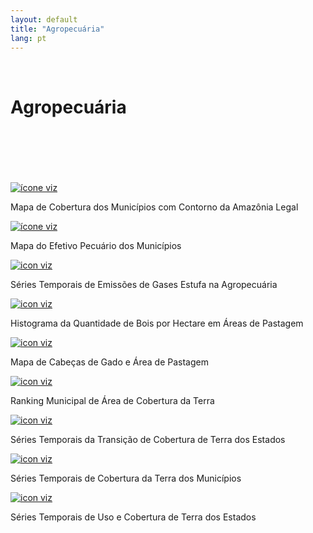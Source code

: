 ```yaml
---
layout: default
title: "Agropecuária"
lang: pt
---
```


<link rel="stylesheet" href="style.css">

<br>

<h1 class="title-about">Agropecuária</h1>

<br>
<br>
<br>
<br>
<br>

<div class="imagens-container">
   <div class="icone-bloco">
    <a href="{{ site.baseurl }}/pt/viz/mapa-de-cobertura-dos-municipios" target="_blank" rel="noopener noreferrer">
      <img src="{{ site.baseurl }}/assets/img/icons_viz/icon_mapa_cobertura_mun.png" alt="ícone viz">
    </a><br>
    <p>Mapa de Cobertura dos Municípios com Contorno da Amazônia Legal</p>
   </div>

   <div class="icone-bloco">
    <a href="{{ site.baseurl }}/pt/viz/mapa-do-efetivo-pecuario-dos-municipios" target="_blank" rel="noopener noreferrer">
      <img src="{{ site.baseurl }}/assets/img/icons_viz/icon_map_rebanho.png" alt="ícone viz">
    </a><br>
    <p>Mapa do Efetivo Pecuário dos Municípios</p>
   </div>
   
   <div class="icone-bloco">
    <a href="{{ site.baseurl }}/pt/viz/series-temporais-de-emissoes-de-gases-estufa-na-agropecuaria" target="_blank" rel="noopener noreferrer">
      <img src="{{ site.baseurl }}/assets/img/icons_viz/icon_ts_gases_estufa.png" alt="icon viz">
    </a><br>
    <p>Séries Temporais de Emissões de Gases Estufa na Agropecuária</p>
   </div>

   <div class="icone-bloco">
    <a href="{{ site.baseurl }}/pt/viz/histograma-da-quantidade-de-bois-por-hectare-em-areas-de-pastagem" target="_blank" rel="noopener noreferrer">
      <img src="{{ site.baseurl }}/assets/img/icons_viz/icon_hist_bois_por_hectare.jpg" alt="icon viz">
    </a><br>
    <p>Histograma da Quantidade de Bois por Hectare em Áreas de Pastagem</p>
   </div>

   <div class="icone-bloco">
    <a href="{{ site.baseurl }}/pt/viz/mapa-gado-pastagem" target="_blank" rel="noopener noreferrer">
      <img src="{{ site.baseurl }}/assets/img/icons_viz/icon_mapa-gado-pastagem.png" alt="icon viz">
    </a><br>
    <p>Mapa de Cabeças de Gado e Área de Pastagem</p>
   </div>

   <div class="icone-bloco">
    <a href="{{ site.baseurl }}/pt/viz/ranking-cobertura-terra" target="_blank" rel="noopener noreferrer">
      <img src="{{ site.baseurl }}/assets/img/icons_viz/icon_ranking-cobertura-terra.png" alt="icon viz">
    </a><br>
    <p>Ranking Municipal de Área de Cobertura da Terra</p>
   </div>

   <div class="icone-bloco">
    <a href="{{ site.baseurl }}/pt/viz/series-temporais-da-transicao-de-cobertura-de-terra-dos-estados" target="_blank" rel="noopener noreferrer">
      <img src="{{ site.baseurl }}/assets/img/icons_viz/icon_ts_mudanca_de_cobertura_dos_estados.png" alt="icon viz">
    </a><br>
    <p>Séries Temporais da Transição de Cobertura de Terra dos Estados</p>
   </div>

   <div class="icone-bloco">
    <a href="{{ site.baseurl }}/pt/viz/series-temporais-de-cobertura-da-terra-dos-municipios" target="_blank" rel="noopener noreferrer">
      <img src="{{ site.baseurl }}/assets/img/icons_viz/icon_ts_mudanca_de_cobertura_dos_municipios.png" alt="icon viz">
    </a><br>
    <p>Séries Temporais de Cobertura da Terra dos Municípios</p>
   </div>

   <div class="icone-bloco">
    <a href="{{ site.baseurl }}/pt/viz/series-temporais-de-uso-e-cobertura-de-terra-dos-estados" target="_blank" rel="noopener noreferrer">
      <img src="{{ site.baseurl }}/assets/img/icons_viz/icon_series-temporais-de-uso-e-cobertura-de-terra-dos-estados.png" alt="icon viz">
    </a><br>
    <p>Séries Temporais de Uso e Cobertura de Terra dos Estados</p>
   </div>

   
  </div>

<br>
<br>
<br>
<br>
